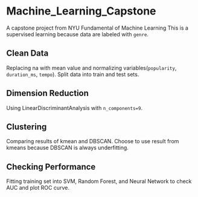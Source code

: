 # Machine_Learning_Capstone
A capstone project from NYU Fundamental of Machine Learning
This is a supervised learning because data are labeled with `genre`.
## Clean Data
Replacing na with mean value and normalizing variables(`popularity`, `duration_ms`, `tempo`). Split data into train and test sets.
## Dimension Reduction
Using LinearDiscriminantAnalysis with `n_components=9`.
## Clustering
Comparing results of kmean and DBSCAN. Choose to use result from kmeans because DBSCAN is always underfitting.
## Checking Performance
Fitting training set into SVM, Random Forest, and Neural Network to check AUC and plot ROC curve.
